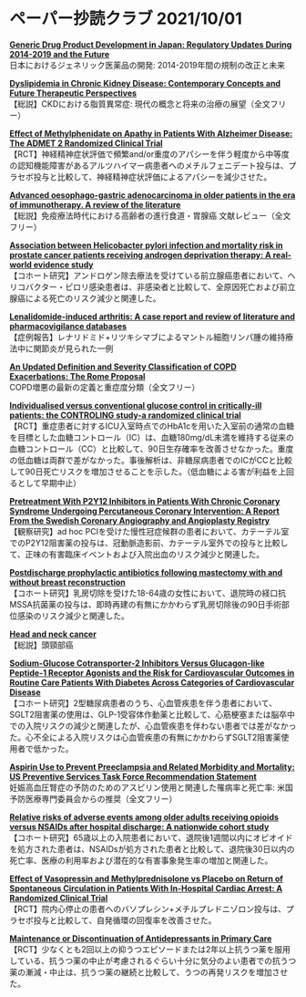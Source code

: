 # ペーパー抄読クラブ 2021/10/01

[**Generic Drug Product Development in Japan: Regulatory Updates During 2014-2019 and the Future**](https://pubmed.ncbi.nlm.nih.gov/34586614/)  
日本におけるジェネリック医薬品の開発: 2014-2019年間の規制の改正と未来

[**Dyslipidemia in Chronic Kidney Disease: Contemporary Concepts and Future Therapeutic Perspectives**](https://pubmed.ncbi.nlm.nih.gov/34569479/)  
【総説】CKDにおける脂質異常症: 現代の概念と将来の治療の展望（全文フリー）

[**Effect of Methylphenidate on Apathy in Patients With Alzheimer Disease: The ADMET 2 Randomized Clinical Trial**](https://pubmed.ncbi.nlm.nih.gov/34570180/)  
【RCT】神経精神症状評価で頻繁and/or重度のアパシーを伴う軽度から中等度の認知機能障害があるアルツハイマー病患者へのメチルフェニデート投与は、プラセボ投与と比較して、神経精神症状評価によるアパシーを減少させた。

[**Advanced oesophago-gastric adenocarcinoma in older patients in the era of immunotherapy. A review of the literature**](https://pubmed.ncbi.nlm.nih.gov/34583303/)  
【総説】免疫療法時代における高齢者の進行食道・胃腺癌 文献レビュー（全文フリー）

[**Association between Helicobacter pylori infection and mortality risk in prostate cancer patients receiving androgen deprivation therapy: A real-world evidence study**](https://pubmed.ncbi.nlm.nih.gov/34590436/)  
【コホート研究】アンドロゲン除去療法を受けている前立腺癌患者において、ヘリコバクター・ピロリ感染患者は、非感染者と比較して、全原因死亡および前立腺癌による死亡のリスク減少と関連した。

[**Lenalidomide-induced arthritis: A case report and review of literature and pharmacovigilance databases**](https://pubmed.ncbi.nlm.nih.gov/34590522/)  
【症例報告】レナリドミド+リツキシマブによるマントル細胞リンパ腫の維持療法中に関節炎が見られた一例

[**An Updated Definition and Severity Classification of COPD Exacerbations: The Rome Proposal**](https://pubmed.ncbi.nlm.nih.gov/34570991/)  
COPD増悪の最新の定義と重症度分類（全文フリー）

[**Individualised versus conventional glucose control in critically-ill patients: the CONTROLING study-a randomized clinical trial**](https://pubmed.ncbi.nlm.nih.gov/34590159/)  
【RCT】重症患者に対するICU入室時点でのHbA1cを用いた入室前の通常の血糖を目標とした血糖コントロール（IC）は、血糖180mg/dL未満を維持する従来の血糖コントロール（CC）と比較して、90日生存確率を改善させなかった。重度の低血糖は両群で差がなかった。事後解析は、非糖尿病患者でのICがCCと比較して90日死亡リスクを増加させることを示した。（低血糖による害が利益を上回るとして早期中止）

[**Pretreatment With P2Y12 Inhibitors in Patients With Chronic Coronary Syndrome Undergoing Percutaneous Coronary Intervention: A Report From the Swedish Coronary Angiography and Angioplasty Registry**](https://pubmed.ncbi.nlm.nih.gov/34592825/)  
【観察研究】ad hoc PCIを受けた慢性冠症候群の患者において、カテーテル室でのP2Y12阻害薬の投与は、冠動脈造影前、カテーテル室外での投与と比較して、正味の有害臨床イベントおよび入院出血のリスク減少と関連した。

[**Postdischarge prophylactic antibiotics following mastectomy with and without breast reconstruction**](https://pubmed.ncbi.nlm.nih.gov/34569458/)  
【コホート研究】乳房切除を受けた18-64歳の女性において、退院時の経口抗MSSA抗菌薬の投与は、即時再建の有無にかかわらず乳房切除後の90日手術部位感染のリスク減少と関連した。

[**Head and neck cancer**](https://pubmed.ncbi.nlm.nih.gov/34562395/)  
【総説】頭頸部癌

[**Sodium-Glucose Cotransporter-2 Inhibitors Versus Glucagon-like Peptide-1 Receptor Agonists and the Risk for Cardiovascular Outcomes in Routine Care Patients With Diabetes Across Categories of Cardiovascular Disease**](https://pubmed.ncbi.nlm.nih.gov/34570599/)  
【コホート研究】2型糖尿病患者のうち、心血管疾患を伴う患者において、SGLT2阻害薬の使用は、GLP-1受容体作動薬と比較して、心筋梗塞または脳卒中での入院リスクの減少と関連したが、心血管疾患を伴わない患者では差がなかった。心不全による入院リスクは心血管疾患の有無にかかわらずSGLT2阻害薬使用者で低かった。

[**Aspirin Use to Prevent Preeclampsia and Related Morbidity and Mortality: US Preventive Services Task Force Recommendation Statement**](https://pubmed.ncbi.nlm.nih.gov/34581729/)  
妊娠高血圧腎症の予防のためのアスピリン使用と関連した罹病率と死亡率: 米国予防医療専門委員会からの推奨（全文フリー）

[**Relative risks of adverse events among older adults receiving opioids versus NSAIDs after hospital discharge: A nationwide cohort study**](https://pubmed.ncbi.nlm.nih.gov/34570810/)  
【コホート研究】65歳以上の入院患者において、退院後1週間以内にオピオイドを処方された患者は、NSAIDsが処方された患者と比較して、退院後30日以内の死亡率、医療の利用率および潜在的な有害事象発生率の増加と関連した。

[**Effect of Vasopressin and Methylprednisolone vs Placebo on Return of Spontaneous Circulation in Patients With In-Hospital Cardiac Arrest: A Randomized Clinical Trial**](https://pubmed.ncbi.nlm.nih.gov/34587236/)  
【RCT】院内心停止の患者へのバソプレシン+メチルプレドニゾロン投与は、プラセボ投与と比較して、自発循環の回復率を改善させた。

[**Maintenance or Discontinuation of Antidepressants in Primary Care**](https://pubmed.ncbi.nlm.nih.gov/34587384/)  
【RCT】少なくとも2回以上の抑うつエピソードまたは2年以上抗うつ薬を服用している、抗うつ薬の中止が考慮されるぐらい十分に気分のよい患者での抗うつ薬の漸減・中止は、抗うつ薬の継続と比較して、うつの再発リスクを増加させた。